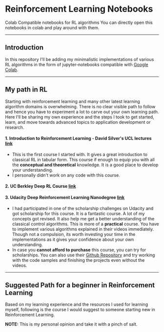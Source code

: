 # Reinforcement Learning Notebooks<br>

Colab Compatible notebooks for RL algorithms
You can directly open this notebooks in colab and play around with them. 

---
## Introduction
In this repository I'll be adding my minimalistic implementations of various RL algorithms in the form of jupyter-notebooks compatible with [Google Colab](https://colab.research.google.com/).

---
## My path in RL

Starting with reinforcement learning and many other latest learning algorithm domains is overwhelming. There is no clear visible path to follow and hence you have to experiment a lot to carve out your own learning path. <br>
Here I'll be sharing my own experience and the steps I took to get started, learn, and move towards advanced topics to application development or research.<br>

#### 1. Introduction to Reinforcement Learning -  David Silver's UCL lectures [link](https://www.youtube.com/playlist?list=PLqYmG7hTraZDM-OYHWgPebj2MfCFzFObQ)
  - This is the first course I started with. It gives a great introduction to classical RL in tabular form. This course if enough to equip you with all the **conceptual and theoretical** knowledge. It is a good place to develop your understanding.
  - I personally didn't work on any code with this course.

#### 2. UC Berkley Deep RL Course [link](http://rail.eecs.berkeley.edu/deeprlcourse/)

#### 3. Udacity Deep Reinforcement Learning Nanodegree [link](https://www.udacity.com/course/deep-reinforcement-learning-nanodegree--nd893)
  - I had participated in one of the scholarship challenges on Udacity and got scholarship for this course. It is a fantastic course. A lot of my concepts got revised. It also help me get a better understanding of the classical control algorithms. This is more of a **practical** course. You have to implement various algorithms explained in their videos immediately. Though not a compulsion, its worth investing your time in the implementations as it gives your confidence about your own understanding.
  - In case you **cannot afford to purchase** this course, you can try for scholarships. You can also use their [Github Repository](https://github.com/udacity/deep-reinforcement-learning) and try working with the code samples and finishing the projects even without the videos. 

---
## Suggested Path for a beginner in Reinforcement Learning

Based on my learning experience and the resources I used for learning myself, following is the course I would suggest to someone starting new in Reinforcement Learning.

**NOTE:** This is my personal opinion and take it with a pinch of salt.

